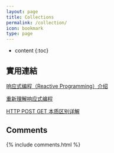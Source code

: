 ```yaml
---
layout: page
title: Collections
permalink: /collection/
icon: bookmark
type: page
---
```


* content
{:toc}

## 實用連結
[响应式编程（Reactive Programming）介绍](http://wiki.jikexueyuan.com/project/android-weekly/issue-145/introduction-to-RP.html)

[重新理解响应式编程](https://www.jianshu.com/p/c95e29854cb1)

[HTTP POST GET 本质区别详解](https://blog.csdn.net/gideal_wang/article/details/4316691)

## Comments

{% include comments.html %}
